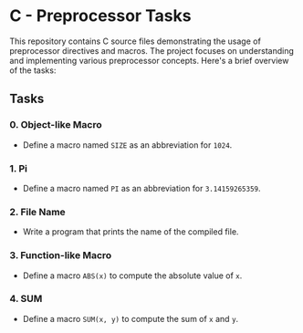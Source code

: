 # C - Preprocessor Tasks

This repository contains C source files demonstrating the usage of preprocessor directives and macros. The project focuses on understanding and implementing various preprocessor concepts. Here's a brief overview of the tasks:

## Tasks

### 0. Object-like Macro
- Define a macro named `SIZE` as an abbreviation for `1024`.

### 1. Pi
- Define a macro named `PI` as an abbreviation for `3.14159265359`.

### 2. File Name
- Write a program that prints the name of the compiled file.

### 3. Function-like Macro
- Define a macro `ABS(x)` to compute the absolute value of `x`.

### 4. SUM
- Define a macro `SUM(x, y)` to compute the sum of `x` and `y`.
